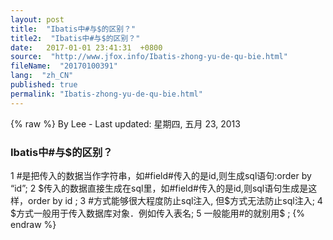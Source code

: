 ```yaml
---
layout: post
title:  "Ibatis中#与$的区别？"
title2:  "Ibatis中#与$的区别？"
date:   2017-01-01 23:41:31  +0800
source:  "http://www.jfox.info/Ibatis-zhong-yu-de-qu-bie.html"
fileName:  "20170100391"
lang:  "zh_CN"
published: true
permalink: "Ibatis-zhong-yu-de-qu-bie.html"
---
```

{% raw %}
By Lee - Last updated: 星期四, 五月 23, 2013

### Ibatis中#与$的区别？

1 #是把传入的数据当作字符串，如#field#传入的是id,则生成sql语句:order by “id”;
2 $传入的数据直接生成在sql里，如#field#传入的是id,则sql语句生成是这样，order by id ;
3 #方式能够很大程度防止sql注入, 但$方式无法防止sql注入;
4 $方式一般用于传入数据库对象．例如传入表名;
5 一般能用#的就别用$ ;
{% endraw %}
